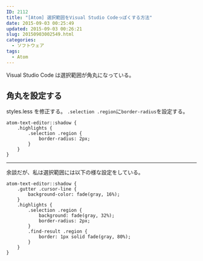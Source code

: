 ```yaml
---
ID: 2112
title: "[Atom] 選択範囲をVisual Studio Codeっぽくする方法"
date: 2015-09-03 00:25:49
updated: 2015-09-03 00:26:21
slug: 20150903002549.html
categories:
  - ソフトウェア
tags:
  - Atom
---
```


Visual Studio Code は選択範囲が角丸になっている。

<!--more-->
<h2>角丸を設定する</h2>
styles.less を修正する。
<code>.selection .region</code>に<code>border-radius</code>を設定する。

<pre class="less"><code>atom-text-editor::shadow {
    .highlights {
        .selection .region {
            border-radius: 2px;
        }
    }
}</code></pre>

<hr>

余談だが、私は選択範囲には以下の様な設定をしている。

<pre class="less"><code>atom-text-editor::shadow {
    .gutter .cursor-line {
        background-color: fade(gray, 16%);
    }
    .highlights {
        .selection .region {
            background: fade(gray, 32%);
            border-radius: 2px;
        }
        .find-result .region {
            border: 1px solid fade(gray, 80%);
        }
    }
}</code></pre>
